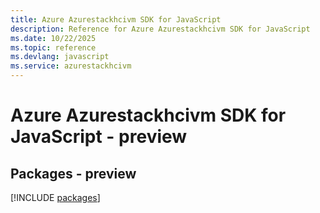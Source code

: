 ```yaml
---
title: Azure Azurestackhcivm SDK for JavaScript
description: Reference for Azure Azurestackhcivm SDK for JavaScript
ms.date: 10/22/2025
ms.topic: reference
ms.devlang: javascript
ms.service: azurestackhcivm
---
```

# Azure Azurestackhcivm SDK for JavaScript - preview
## Packages - preview
[!INCLUDE [packages](azurestackhcivm-index.md)]